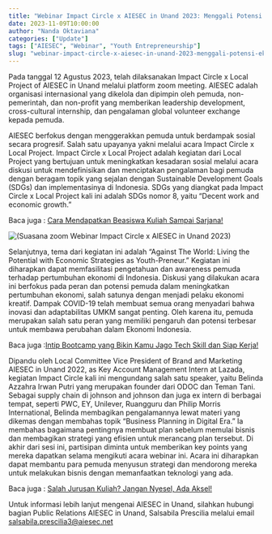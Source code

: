 ```yaml
---
title: "Webinar Impact Circle x AIESEC in Unand 2023: Menggali Potensi Ekonomi dengan 'Youth-Preneur'"
date: 2023-11-09T10:00:00
author: "Nanda Oktaviana"
categories: ["Update"]
tags: ["AIESEC", "Webinar", "Youth Entrepreneurship"]
slug: "webinar-impact-circle-x-aiesec-in-unand-2023-menggali-potensi-ekonomi-dengan-youth-preneur"
---
```


Pada tanggal 12 Agustus 2023, telah dilaksanakan Impact Circle x Local Project of AIESEC in Unand melalui platform zoom meeting. AIESEC adalah organisasi internasional yang dikelola dan dipimpin oleh pemuda, non-pemerintah, dan non-profit yang memberikan leadership development, cross-cultural internship, dan pengalaman global volunteer exchange kepada pemuda.

AIESEC berfokus dengan menggerakkan pemuda untuk berdampak sosial secara progresif. Salah satu upayanya yakni melalui acara Impact Circle x Local Project. Impact Circle x Local Project adalah kegiatan dari Local Project yang bertujuan untuk meningkatkan kesadaran sosial melalui acara diskusi untuk mendefinisikan dan menciptakan pengalaman bagi pemuda dengan beragam topik yang sejalan dengan Sustainable Development Goals (SDGs) dan implementasinya di Indonesia. SDGs yang diangkat pada Impact Circle x Local Project kali ini adalah SDGs nomor 8, yaitu “Decent work and economic growth.”

Baca juga : [Cara Mendapatkan Beasiswa Kuliah Sampai Sarjana!](https://startupcampus.id/blog/cara-mendapatkan-beasiswa-kuliah-sampai-sarjana/)

![(Suasana zoom Webinar Impact Circle x AIESEC in Unand 2023)](/uploads/2023/11/image.png)

Selanjutnya, tema dari kegiatan ini adalah “Against The World: Living the Potential with Economic Strategies as Youth-Preneur.” Kegiatan ini diharapkan dapat memfasilitasi pengetahuan dan awareness pemuda terhadap pertumbuhan ekonomi di Indonesia. Diskusi yang dilakukan acara ini berfokus pada peran dan potensi pemuda dalam meningkatkan pertumbuhan ekonomi, salah satunya dengan menjadi pelaku ekonomi kreatif. Dampak COVID-19 telah membuat semua orang menyadari bahwa inovasi dan adaptabilitas UMKM sangat penting. Oleh karena itu, pemuda merupakan salah satu peran yang memiliki pengaruh dan potensi terbesar untuk membawa perubahan dalam Ekonomi Indonesia.

Baca juga :[Intip Bootcamp yang Bikin Kamu Jago Tech Skill dan Siap Kerja!](https://www.startupcampus.id/blog/intip-bootcamp-yang-bikin-kamu-jago-tech-skill-dan-siap-kerja/?_gl=1*1sv38yr*_ga*MTU3NjU4MzE0OC4xNjU3NjEwNDc3*_ga_3G9FB2PL4B*MTY5ODM5MTM5MC4xNTUuMC4xNjk4MzkxMzkwLjAuMC4w*_ga_S5WKMBQ8R2*MTY5ODM5MTM5MC44My4wLjE2OTgzOTEzOTAuMC4wLjA.&_ga=2.138905780.606430162.1698391391-1576583148.1657610477)

Dipandu oleh Local Committee Vice President of Brand and Marketing AIESEC in Unand 2022, as Key Account Management Intern at Lazada, kegiatan Impact Circle kali ini mengundang salah satu speaker, yaitu Belinda Azzahra Irwan Putri yang merupakan founder dari ODOC dan Teman Tani. Sebagai supply chain di johnson and johnson dan juga ex intern di berbagai tempat, seperti PWC, EY, Unilever, Ruangguru dan Philip Morris International, Belinda membagikan pengalamannya lewat materi yang dikemas dengan membahas topik “Business Planning in Digital Era.” Ia membahas bagaimana pentingnya membuat plan sebelum memulai bisnis dan membagikan strategi yang efisien untuk merancang plan tersebut. Di akhir dari sesi ini, partisipan diminta untuk memberikan key points yang mereka dapatkan selama mengikuti acara webinar ini. Acara ini diharapkan dapat membantu para pemuda menyusun strategi dan mendorong mereka untuk melakukan bisnis dengan memanfaatkan teknologi yang ada.

Baca juga : [Salah Jurusan Kuliah? Jangan Nyesel, Ada Aksel!](https://startupcampus.id/blog/salah-jurusan-kuliah-jangan-nyesel-ada-aksel/)

Untuk informasi lebih lanjut mengenai AIESEC in Unand, silahkan hubungi bagian Public Relations AIESEC in Unand, Salsabila Prescilia melalui email salsabila.prescilia3@aiesec.net
